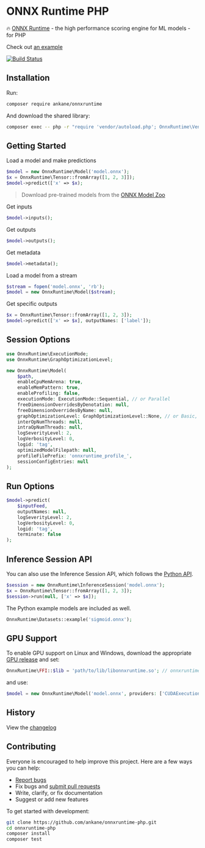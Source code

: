 # ONNX Runtime PHP

:fire: [ONNX Runtime](https://github.com/Microsoft/onnxruntime) - the high performance scoring engine for ML models - for PHP

Check out [an example](https://ankane.org/tensorflow-php)

[![Build Status](https://github.com/ankane/onnxruntime-php/actions/workflows/build.yml/badge.svg)](https://github.com/ankane/onnxruntime-php/actions)

## Installation

Run:

```sh
composer require ankane/onnxruntime
```

And download the shared library:

```sh
composer exec -- php -r "require 'vendor/autoload.php'; OnnxRuntime\Vendor::check();"
```

## Getting Started

Load a model and make predictions

```php
$model = new OnnxRuntime\Model('model.onnx');
$x = OnnxRuntime\Tensor::fromArray([1, 2, 3]]);
$model->predict(['x' => $x);
```

> Download pre-trained models from the [ONNX Model Zoo](https://github.com/onnx/models)

Get inputs

```php
$model->inputs();
```

Get outputs

```php
$model->outputs();
```

Get metadata

```php
$model->metadata();
```

Load a model from a stream

```php
$stream = fopen('model.onnx', 'rb');
$model = new OnnxRuntime\Model($stream);
```

Get specific outputs

```php
$x = OnnxRuntime\Tensor::fromArray([1, 2, 3]);
$model->predict(['x' => $x], outputNames: ['label']);
```

## Session Options

```php
use OnnxRuntime\ExecutionMode;
use OnnxRuntime\GraphOptimizationLevel;

new OnnxRuntime\Model(
    $path,
    enableCpuMemArena: true,
    enableMemPattern: true,
    enableProfiling: false,
    executionMode: ExecutionMode::Sequential, // or Parallel
    freeDimensionOverridesByDenotation: null,
    freeDimensionOverridesByName: null,
    graphOptimizationLevel: GraphOptimizationLevel::None, // or Basic, Extended, All
    interOpNumThreads: null,
    intraOpNumThreads: null,
    logSeverityLevel: 2,
    logVerbosityLevel: 0,
    logid: 'tag',
    optimizedModelFilepath: null,
    profileFilePrefix: 'onnxruntime_profile_',
    sessionConfigEntries: null
);
```

## Run Options

```php
$model->predict(
    $inputFeed,
    outputNames: null,
    logSeverityLevel: 2,
    logVerbosityLevel: 0,
    logid: 'tag',
    terminate: false
);
```

## Inference Session API

You can also use the Inference Session API, which follows the [Python API](https://onnxruntime.ai/docs/api/python/api_summary.html).

```php
$session = new OnnxRuntime\InferenceSession('model.onnx');
$x = OnnxRuntime\Tensor::fromArray([1, 2, 3]);
$session->run(null, ['x' => $x]);
```

The Python example models are included as well.

```php
OnnxRuntime\Datasets::example('sigmoid.onnx');
```

## GPU Support

To enable GPU support on Linux and Windows, download the appropriate [GPU release](https://github.com/microsoft/onnxruntime/releases) and set:

```php
OnnxRuntime\FFI::$lib = 'path/to/lib/libonnxruntime.so'; // onnxruntime.dll for Windows
```

and use:

```php
$model = new OnnxRuntime\Model('model.onnx', providers: ['CUDAExecutionProvider']);
```

## History

View the [changelog](https://github.com/ankane/onnxruntime-php/blob/master/CHANGELOG.md)

## Contributing

Everyone is encouraged to help improve this project. Here are a few ways you can help:

- [Report bugs](https://github.com/ankane/onnxruntime-php/issues)
- Fix bugs and [submit pull requests](https://github.com/ankane/onnxruntime-php/pulls)
- Write, clarify, or fix documentation
- Suggest or add new features

To get started with development:

```sh
git clone https://github.com/ankane/onnxruntime-php.git
cd onnxruntime-php
composer install
composer test
```
